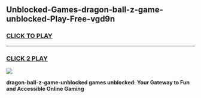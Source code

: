 
## Unblocked-Games-dragon-ball-z-game-unblocked-Play-Free-vgd9n
<h3>
<a href="https://premium76.site?title=dragon-ball-z-game-unblocked&ref=23A">CLICK TO PLAY</a></h3>
<hr>

<h3>
<a href="https://premium76.site?title=dragon-ball-z-game-unblocked&ref=23A">CLICK 2 PLAY</a>
  
</h3>

<a href="https://premium76.site?title=dragon-ball-z-game-unblocked&ref=23A"><img src="https://clearcache.store/games.png"></a>


**dragon-ball-z-game-unblocked games unblocked: Your Gateway to Fun and Accessible Online Gaming**
